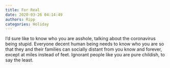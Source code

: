 ```yaml
---
title: For Real
date: 2020-03-26 04:14:49
authors: Ripp
categories: Holiday
---
```


 I’d sure like to know who you are asshole,   talking about the coronavirus being stupid. Everyone decent human being needs to know who you are so that they and their families can socially distant from you know and forever, except at miles instead of feet. Ignorant people like you are pure childish, to say the least.
